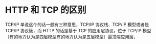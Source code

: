 # HTTP 和 TCP 的区别

TCP/IP 单说这个的话一般有三种意思，TCP/IP 协议栈、TCP/IP 模型或者是 TCP/IP 协议簇，而 HTTP 的话是基于 TCP 的应用层协议，位于 TCP/IP 模型（有的地方认为是四层模型有的地方认为是五层模型）最顶端应用层，
